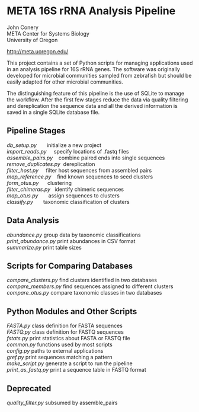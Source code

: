 META 16S rRNA Analysis Pipeline
===============================

John Conery  
META Center for Systems Biology  
University of Oregon

http://meta.uoregon.edu/

This project contains a set of Python scripts for managing applications 
used in an analysis pipeline for 16S rRNA genes.  The software was 
originally developed for microbial communities sampled from zebrafish 
but should be easily adapted for other microbial communities.

The distinguishing feature of this pipeline is the use of SQLite to 
manage the workflow.  After the first few stages reduce the data via
quality filtering and dereplication the sequence data and all the
derived information is saved in a single SQLite database file.  

Pipeline Stages
---------------
*db_setup.py*&nbsp;&nbsp;&nbsp;&nbsp;&nbsp;&nbsp;&nbsp;initialize a new project  
*import_reads.py*&nbsp;&nbsp;&nbsp;&nbsp;&nbsp;specify locations of .fastq files  
*assemble_pairs.py*&nbsp;&nbsp;&nbsp;&nbsp;combine paired ends into single sequences  
*remove_duplicates.py*&nbsp;&nbsp;dereplication  
*filter_host.py*&nbsp;&nbsp;&nbsp;&nbsp;&nbsp;filter host sequences from assembled pairs
*map_reference.py*&nbsp;&nbsp;&nbsp;&nbsp;find known sequences to seed clusters  
*form_otus.py*&nbsp;&nbsp;&nbsp;&nbsp;&nbsp;&nbsp;clustering  
*filter_chimeras.py*&nbsp;&nbsp;&nbsp;identify chimeric sequences  
*map_otus.py*&nbsp;&nbsp;&nbsp;&nbsp;&nbsp;&nbsp;&nbsp;assign sequences to clusters  
*classify.py*&nbsp;&nbsp;&nbsp;&nbsp;&nbsp;&nbsp;&nbsp;taxonomic classification of clusters    

Data Analysis
-------------
*abundance.py*            group data by taxonomic classifications  
*print_abundance.py*      print abundances in CSV format  
*summarize.py*            print table sizes  

Scripts for Comparing Databases
-------------------------------
*compare_clusters.py*     find clusters identified in two databases  
*compare_members.py*      find sequences assigned to different clusters  
*compare_otus.py*         compare taxonomic classes in two databases  

Python Modules and Other Scripts 
--------------------------------
*FASTA.py*                class definition for FASTA sequences  
*FASTQ.py*                class definition for FASTQ sequences  
*fstats.py*               print statistics about FASTA or FASTQ file  
*common.py*               functions used by most scripts  
*config.py*               paths to external applications  
*gref.py*                 print sequences matching a pattern  
*make_script.py*          generate a script to run the pipeline  
*print_as_fastq.py*       print a sequence table in FASTQ format  

Deprecated
----------
*quality_filter.py*       subsumed by assemble_pairs  

